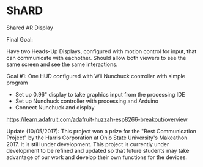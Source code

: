 # ShARD
Shared AR Display

Final Goal:

Have two Heads-Up Displays, configured with motion control for input, that can communicate with eachother. Should allow both viewers to see the same screen and see the same interactions.

Goal #1: One HUD configured with Wii Nunchuck controller with simple program

 - Set up 0.96" display to take graphics input from the processing IDE
 - Set up Nunchuck controller with processing and Arduino
 - Connect Nunchuck and display
 
 
 https://learn.adafruit.com/adafruit-huzzah-esp8266-breakout/overview
 
Update (10/05/2017): This project won a prize for the "Best Communication Project" by the Harris Corporation at Ohio State University's Makeathon 2017. It is still under development. This project is currently under development to be refined and updated so that future students may take advantage of our work and develop their own functions for the devices.
